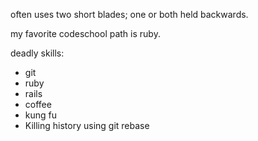 often uses two short blades; one or both held backwards.

my favorite codeschool path is ruby.

deadly skills:
* git
* ruby
* rails
* coffee
* kung fu
* Killing history using git rebase